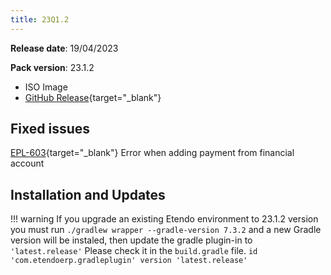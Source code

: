 ```yaml
---
title: 23Q1.2
---
```


**Release date**: 19/04/2023

**Pack version**: 23.1.2

- ISO Image
- [GitHub Release](https://github.com/etendosoftware/etendo_core/releases/tag/23.1.2){target="\_blank"}

## Fixed issues

[EPL-603](https://github.com/etendosoftware/etendo_core/issues/168){target="\_blank"} Error when adding payment from financial account

## Installation and Updates

!!! warning
    If you upgrade an existing Etendo environment to 23.1.2 version you must run `./gradlew wrapper --gradle-version 7.3.2` and a new Gradle version will be instaled, then update the gradle plugin-in to `'latest.release'`
    Please check it in the `build.gradle` file.
    `id 'com.etendoerp.gradleplugin' version 'latest.release'`
